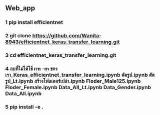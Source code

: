 ## Web_app

### 1 pip install efficientnet

### 2 git clone https://github.com/Wanita-8943/efficientnet_keras_transfer_learning.git
### 3 cd efficientnet_keras_transfer_learning.git

### 4 ลบที่ไม่ได้ใช้ rm -m ของเรา_Keras_efficientnet_transfer_learning.ipynb ตัดรูป.ipynb ตัดรูป_Lt.ipynb สร้างโฟลเดอร์เปล่า.ipynb Floder_Male125.ipynb Floder_Female.ipynb Data_All_Lt.ipynb Data_Gender.ipynb Data_All.ipynb

### 5 pip install -e .
